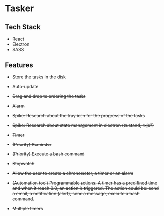 # Tasker

## Tech Stack

* React
* Electron
* SASS

## Features

* Store the tasks in the disk
* Auto-update

* ~~Drag and drop to ordering the tasks~~
* ~~Alarm~~
* ~~Spike: Research about the tray icon for the progress of the tasks~~
* ~~Spike: Research about state management in electron (zustand, rxjs?)~~
* ~~Timer~~
* ~~(Priority) Reminder~~
* ~~(Priority) Execute a bash command~~
* ~~Stopwatch~~
* ~~Allow the user to create a chronometer, a timer or an alarm~~
* ~~(Automation tool) Programmable actions: A timer has a predifined time and when it reach 0.0, an action is triggered. The action could be: send a email, a notification (alert), send a message, execute a bash command.~~
* ~~Multiple timers~~
